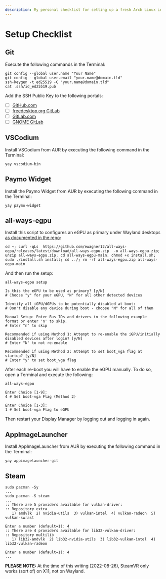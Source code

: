 ```yaml
---
description: My personal checklist for setting up a fresh Arch Linux installation.
---
```


# Setup Checklist

## Git

Execute the following commands in the Terminal:

```shell
git config --global user.name "Your Name"
git config --global user.email "your.name@domain.tld"
ssh-keygen -t ed25519 -C "your.name@domain.tld"
cat .ssh/id_ed25519.pub
```
Add the SSH Public Key to the following portals:

* [ ] [GitHub.com](https://github.com/settings/keys)
* [ ] [freedesktop.org GitLab](https://gitlab.freedesktop.org/-/profile/keys)
* [ ] [GitLab.com](https://gitlab.com/-/profile/keys)
* [ ] [GNOME GitLab](https://gitlab.gnome.org/-/profile/keys)

## VSCodium

Install VSCodium from AUR by executing the following command in the Terminal:

```shell
yay vscodium-bin
```

## Paymo Widget

Install the Paymo Widget from AUR by executing the following command in the Terminal:

```shell
yay paymo-widget
```

## all-ways-egpu

Install this script to configures an eGPU as primary under Wayland desktops [as documented in the repo](https://github.com/ewagner12/all-ways-egpu):

```shell
cd ~; curl -qLs  https://github.com/ewagner12/all-ways-egpu/releases/latest/download/all-ways-egpu.zip  -o all-ways-egpu.zip; unzip all-ways-egpu.zip; cd all-ways-egpu-main; chmod +x install.sh; sudo ./install.sh install; cd ../; rm -rf all-ways-egpu.zip all-ways-egpu-main
```

And then run the setup:

```shell
all-ways-egpu setup

Is this the eGPU to be used as primary? [y/N]
# Choose "y" for your eGPU, "N" for all other detected devices

Identify all iGPU/dGPUs to be potentially disabled at boot:
# Don't disable any device during boot - choose "N" for all of them

Manual Setup: Enter Bus IDs and drivers in the following example format or enter 'n' to skip.
# Enter "n" to skip

Recommended if using Method 1: Attempt to re-enable the iGPU/initially disabled devices after login? [y/N]
# Enter "N" to not re-enable

Recommended if using Method 2: Attempt to set boot_vga flag at startup? [y/N]
# Enter "y" to set boot_vga flag
```

After each re-boot you will have to enable the eGPU manually. To do so, open a Terminal and execute the following:

```shell
all-ways-egpu

Enter Choice [1-9]:
4 # Set boot-vga Flag (Method 2)

Enter Choice [1-3]:
1 # Set boot-vga Flag to eGPU
```

Then restart your Display Manager by logging out and logging in again.

## AppImageLauncher

Install AppImageLauncher from AUR by executing the following command in the Terminal:

```shell
yay appimagelauncher-git
```

## Steam

```shell
sudo pacman -Sy
...
sudo pacman -S steam
...
:: There are 5 providers available for vulkan-driver:
:: Repository extra
   1) amdvlk  2) nvidia-utils  3) vulkan-intel  4) vulkan-radeon  5) vulkan-swrast

Enter a number (default=1): 4
:: There are 4 providers available for lib32-vulkan-driver:
:: Repository multilib
   1) lib32-amdvlk  2) lib32-nvidia-utils  3) lib32-vulkan-intel  4) lib32-vulkan-radeon

Enter a number (default=1): 4
...
```

**PLEASE NOTE:** At the time of this writing (2022-08-26), SteamVR only works (sort of) on X11, not on Wayland.